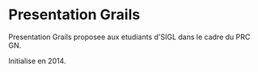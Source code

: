 Presentation Grails
===================

Presentation Grails proposee aux etudiants d'SIGL dans le cadre du PRC GN.

Initialise en 2014.
